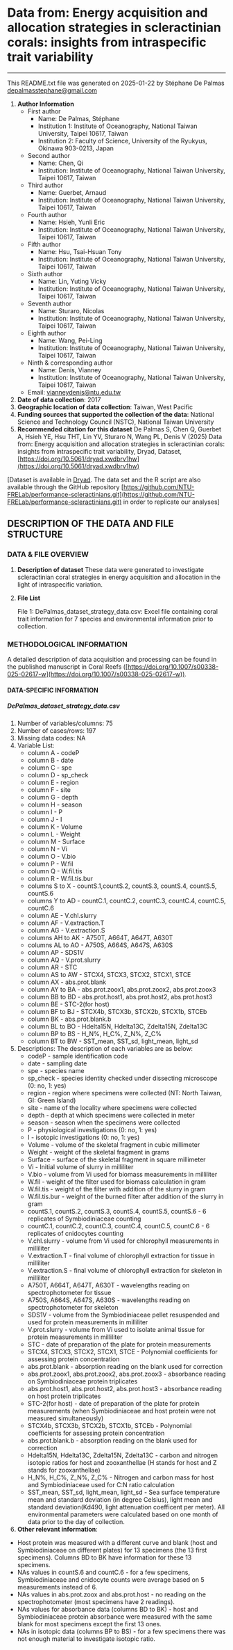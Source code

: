 # Data from: Energy acquisition and allocation strategies in scleractinian corals: insights from intraspecific trait variability

---

This README.txt file was generated on 2025-01-22 by Stéphane De Palmas [depalmasstephane@gmail.com](mailto:%20depalmasstephane@gmail.com)

1. **Author Information**
   * First author
     * Name: De Palmas, Stéphane
     * Institution 1: Institute of Oceanography, National Taiwan University, Taipei 10617, Taiwan
     * Institution 2: Faculty of Science, University of the Ryukyus, Okinawa 903-0213, Japan
   * Second author
     * Name: Chen, Qi
     * Institution: Institute of Oceanography, National Taiwan University, Taipei 10617, Taiwan
   * Third author
     * Name: Guerbet, Arnaud
     * Institution: Institute of Oceanography, National Taiwan University, Taipei 10617, Taiwan
   * Fourth author
     * Name: Hsieh, Yunli Eric
     * Institution: Institute of Oceanography, National Taiwan University, Taipei 10617, Taiwan
   * Fifth author
     * Name: Hsu, Tsai-Hsuan Tony
     * Institution: Institute of Oceanography, National Taiwan University, Taipei 10617, Taiwan
   * Sixth author
     * Name: Lin, Yuting Vicky
     * Institution: Institute of Oceanography, National Taiwan University, Taipei 10617, Taiwan
   * Seventh author
     * Name: Sturaro, Nicolas
     * Institution: Institute of Oceanography, National Taiwan University, Taipei 10617, Taiwan
   * Eighth author
     * Name: Wang, Pei-Ling
     * Institution: Institute of Oceanography, National Taiwan University, Taipei 10617, Taiwan
   * Ninth & corresponding author
     * Name: Denis, Vianney
     * Institution: Institute of Oceanography, National Taiwan University, Taipei 10617, Taiwan
   * Email:
     [vianneydenis@ntu.edu.tw](mailto:vianneydenis@ntu.edu.tw)
2. **Date of data collection**: 2017
3. **Geographic location of data collection**: Taiwan, West Pacific
4. **Funding sources that supported the collection of the data**:
   National Science and Technology Council (NSTC), National Taiwan University
5. **Recommended citation for this dataset** De Palmas S, Chen Q, Guerbet A, Hsieh YE, Hsu THT, Lin YV, Sturaro N, Wang PL, Denis V (2025) Data from: Energy acquisition and allocation strategies in scleractinian corals: insights from intraspecific trait variability, Dryad, Dataset, [https://doi.org/10.5061/dryad.xwdbrv1hw](https://doi.org/10.5061/dryad.xwdbrv1hw)

\[Dataset is available in [Dryad](https://doi.org/10.5061/dryad.xwdbrv1hw). The data set and the R script are also available through the GitHub repository [https://github.com/NTU-FRELab/performance-scleractinians.git](https://github.com/NTU-FRELab/performance-scleractinians.git) in order to replicate our analyses]

## DESCRIPTION OF THE DATA AND FILE STRUCTURE

### DATA & FILE OVERVIEW

1. **Description of dataset** These data were generated to investigate scleractinian coral strategies in energy acquisition and allocation in the light of intraspecific variation.
2. **File List**

   File 1: DePalmas_dataset_strategy_data.csv: Excel file containing coral trait information for 7 species and environmental information prior to collection.

### METHODOLOGICAL INFORMATION

A detailed description of data acquisition and processing can be found in the published manuscript in Coral Reefs
([https://doi.org/10.1007/s00338-025-02617-w](https://doi.org/10.1007/s00338-025-02617-w)).

#### DATA-SPECIFIC INFORMATION

##### **DePalmas\_dataset\_strategy\_data.csv**

1. Number of variables/columns: 75
2. Number of cases/rows: 197
3. Missing data codes: NA
4. Variable List:
   * column A - codeP
   * column B - date
   * column C - spe
   * column D - sp_check
   * column E - region
   * column F - site
   * column G - depth
   * column H - season
   * column I - P
   * column J - I
   * column K - Volume
   * column L - Weight
   * column M - Surface
   * column N - Vi
   * column O - V.bio
   * column P - W.fil
   * column Q - W.fil.tis
   * column R - W.fil.tis.bur
   * columns S to X - countS.1,countS.2, countS.3, countS.4, countS.5, countS.6
   * columns Y to AD - countC.1, countC.2, countC.3, countC.4, countC.5, countC.6
   * column AE - V.chl.slurry
   * column AF - V.extraction.T
   * column AG - V.extraction.S
   * columns AH to AK - A750T, A664T, A647T, A630T
   * columns AL to AO - A750S, A664S, A647S, A630S
   * column AP - SDS1V
   * column AQ - V.prot.slurry
   * column AR - STC
   * column AS to AW - STCX4, STCX3, STCX2, STCX1, STCE
   * column AX - abs.prot.blank
   * column AY to BA - abs.prot.zoox1, abs.prot.zoox2, abs.prot.zoox3
   * column BB to BD - abs.prot.host1, abs.prot.host2, abs.prot.host3
   * column BE - STC-2(for host)
   * column BF to BJ - STCX4b, STCX3b, STCX2b, STCX1b, STCEb
   * column BK - abs.prot.blank.b
   * column BL to BO - Hdelta15N, Hdelta13C, Zdelta15N, Zdelta13C
   * column BP to BS - H_N%, H_C%, Z_N%, Z_C%
   * column BT to BW - SST_mean, SST_sd, light_mean, light_sd
5. Descriptions:
   The description of each variables are as below:
   * codeP - sample identification code
   * date - sampling date
   * spe - species name
   * sp_check - species identity checked under dissecting microscope (0: no, 1: yes)
   * region - region where specimens were collected (NT: North Taiwan, GI: Green Island)
   * site - name of the locality where specimens were collected
   * depth - depth at which specimens were collected in meter
   * season - season when the specimens were collected
   * P - physiological investigations (0: no, 1: yes)
   * I - isotopic investigations (0: no, 1: yes)
   * Volume - volume of the skeletal fragment in cubic millimeter
   * Weight - weight of the skeletal fragment in grams
   * Surface - surface of the skeletal fragment in square millimeter
   * Vi - Initial volume of slurry in milliliter
   * V.bio - volume from Vi used for biomass measurements in milliliter
   * W.fil - weight of the filter used for biomass calculation in gram
   * W.fil.tis - weight of the filter with addition of the slurry in gram
   * W.fil.tis.bur - weight of the burned filter after addition of the slurry in gram
   * countS.1, countS.2, countS.3, countS.4, countS.5, countS.6 - 6 replicates of Symbiodiniaceae counting
   * countC.1, countC.2, countC.3, countC.4, countC.5, countC.6 - 6 replicates of cnidocytes counting
   * V.chl.slurry - volume from Vi used for chlorophyll measurements in milliliter
   * V.extraction.T - final volume of chlorophyll extraction for tissue in milliliter
   * V.extraction.S - final volume of chlorophyll extraction for skeleton in milliliter
   * A750T, A664T, A647T, A630T - wavelengths reading on spectrophotometer for tissue
   * A750S, A664S, A647S, A630S - wavelengths reading on spectrophotometer for skeleton
   * SDS1V - volume from the Symbiodiniaceae pellet resuspended and used for protein measurements in milliliter
   * V.prot.slurry - volume from Vi used to isolate animal tissue for protein measurements in milliliter
   * STC - date of preparation of the plate for protein measurements
   * STCX4, STCX3, STCX2, STCX1, STCE - Polynomial coefficients for assessing protein concentration
   * abs.prot.blank - absorption reading on the blank used for correction
   * abs.prot.zoox1, abs.prot.zoox2, abs.prot.zoox3 - absorbance reading on Symbiodiniaceae protein triplicates
   * abs.prot.host1, abs.prot.host2, abs.prot.host3 - absorbance reading on host protein triplicates
   * STC-2(for host) - date of preparation of the plate for protein measurements (when Symbiodiniaceae and host protein were not measured simultaneously)
   * STCX4b, STCX3b, STCX2b, STCX1b, STCEb - Polynomial coefficients for assessing protein concentration
   * abs.prot.blank.b - absorption reading on the blank used for correction
   * Hdelta15N, Hdelta13C, Zdelta15N, Zdelta13C - carbon and nitrogen isotopic ratios for host and zooxanthellae (H stands for host and Z stands for zooxanthellae)
   * H_N%, H_C%, Z_N%, Z_C% - Nitrogen and carbon mass for host and Symbiodiniaceae used for C:N ratio calculation
   * SST_mean, SST_sd, light_mean, light_sd - Sea surface temperature mean and standard deviation (in degree Celsius), light mean and standard deviation(Kd490, light attenuation coefficent per meter). All environmental parameters were calculated based on one month of data prior to the day of collection.
6. **Other relevant information**:

* Host protein was measured with a different curve and blank (host and Symbiodiniaceae on different plates) for 13 specimens (the 13 first specimens). Columns BD to BK have information for these 13 specimens.
* NAs values in countS.6 and countC.6 - for a few specimens, Symbiodiniaceae and cnidocyte counts were average based on 5 measurements instead of 6.
* NAs values in abs.prot.zoox and abs.prot.host - no reading on the spectrophotometer (most specimens have 2 readings).
* NAs values for absorbance data (columns BD to BK) - host and Symbiodiniaceae protein absorbance were measured with the same blank for most specimens except the first 13 ones.
* NAs in isotopic data (columns BP to BS) - for a few specimens there was not enough material to investigate isotopic ratio.
